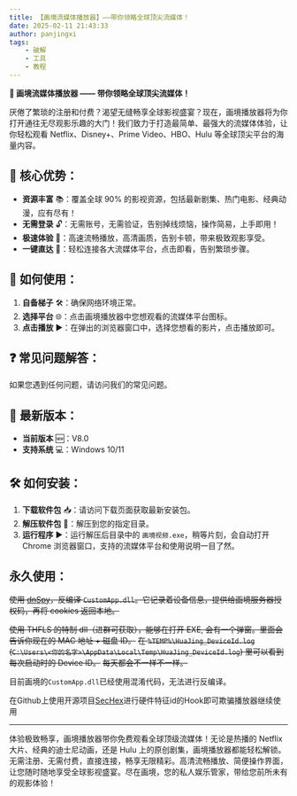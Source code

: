 ```yaml
---
title: 【画境流媒体播放器】——带你领略全球顶尖流媒体！
date: 2025-02-11 21:43:33
author: panjingxi
tags: 
    - 破解
    - 工具
    - 教程
---
```


**🎨 画境流媒体播放器 —— 带你领略全球顶尖流媒体！**

厌倦了繁琐的注册和付费？渴望无缝畅享全球影视盛宴？现在，画境播放器将为你打开通往无尽观影乐趣的大门！我们致力于打造最简单、最强大的流媒体体验，让你轻松观看 Netflix、Disney+、Prime Video、HBO、Hulu 等全球顶尖平台的海量内容。

## **🌟 核心优势：**

- **资源丰富** 📚：覆盖全球 90% 的影视资源，包括最新剧集、热门电影、经典动漫，应有尽有！
- **无需登录** 🔓：无需账号，无需验证，告别掉线烦恼，操作简易，上手即用！
- **极速体验** 🚀：高速流畅播放，高清画质，告别卡顿，带来极致观影享受。
- **一键直达** 🎯：轻松连接各大流媒体平台，点击即看，告别繁琐步骤。

## **🔧 如何使用：**

1. **自备梯子** 🛠️：确保网络环境正常。
2. **选择平台** 🌐：点击画境播放器中您想观看的流媒体平台图标。
3. **点击播放** ▶️：在弹出的浏览器窗口中，选择您想看的影片，点击播放即可。

## **❓ 常见问题解答：**

如果您遇到任何问题，请访问我们的常见问题。

## **🚀 最新版本：**

- **当前版本** 🆕：V8.0
- **支持系统** 💻：Windows 10/11

## **🛠️ 如何安装：**

1. **下载软件包** 📥：请访问下载页面获取最新安装包。
2. **解压软件包** 📂：解压到您的指定目录。
3. **运行程序** ▶️：运行解压后目录中的 `画境视频.exe`，稍等片刻，会自动打开 Chrome 浏览器窗口，支持的流媒体平台和使用说明一目了然。

## 永久使用：

~~使用 [dnSpy](https://github.com/dnSpy/dnSpy/)，反编译 `CustomApp.dll`。它记录着设备信息，提供给画境服务器授权码，再将 cookies 返回本地。~~

~~使用 THFLS 的特制 dll（进群可获取），能够在打开 EXE, 会有一个弹窗。里面会告诉你现在的 MAC 地址 + 磁盘 ID。~~
~~在 `%TEMP%\HuaJing_DeviceId.log` (`C:\Users\<你的名字>\AppData\Local\Temp\HuaJing_DeviceId.log`) 里可以看到每次启动时的 Device ID。~~
~~每天都会不一样不一样。~~

目前画境的`CustomApp.dll`已经使用混淆代码，无法进行反编译。

在Github上使用开源项目[SecHex](https://github.com/SecHex/SecHex-Spoofy)进行硬件特征id的Hook即可欺骗播放器继续使用

------

体验极致畅享，画境播放器带你免费观看全球顶级流媒体！无论是热播的 Netflix 大片、经典的迪士尼动画，还是 Hulu 上的原创剧集，画境播放器都能轻松解锁。无需注册、无需付费，直接连接，畅享无限精彩。高清流畅播放、简便操作界面，让您随时随地享受全球影视盛宴。尽在画境，您的私人娱乐管家，带给您前所未有的观影体验！
